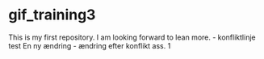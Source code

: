 # gif_training3
This is my first repository.
I am looking forward to lean more. - konfliktlinje test 
En ny ændring - ændring efter konflikt ass. 1

